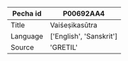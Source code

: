 |Pecha id | P00692AA4
| --- | --- 
|Title | Vaiśeṣikasūtra 
|Language | ['English', 'Sanskrit']
|Source | 'GRETIL'